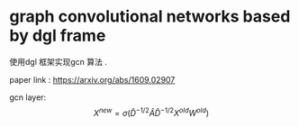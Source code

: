 # graph convolutional networks based by dgl frame

使用dgl 框架实现gcn 算法 . 

paper link  : https://arxiv.org/abs/1609.02907

gcn layer:
$$
X^{new} = \sigma (\hat{D}^{-1/2} \hat{A} \hat{D}^{-1/2} X^{old} W^{old})
$$ 
